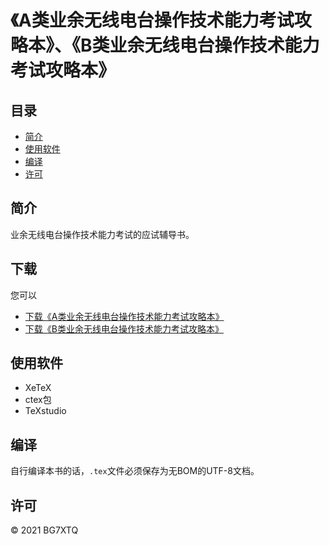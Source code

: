 # 《A类业余无线电台操作技术能力考试攻略本》、《B类业余无线电台操作技术能力考试攻略本》

## 目录
* [简介](#简介)
* [使用软件](#使用软件)
* [编译](#编译)
* [许可](#许可)

## 简介

业余无线电台操作技术能力考试的应试辅导书。

## 下载

您可以

- [下载《A类业余无线电台操作技术能力考试攻略本》](https://github.com/mike2718/ham/releases)
- [下载《B类业余无线电台操作技术能力考试攻略本》](https://github.com/mike2718/ham/releases)

## 使用软件

- XeTeX
- ctex包
- TeXstudio

## 编译

自行编译本书的话，`.tex`文件必须保存为无BOM的UTF-8文档。

## 许可

&copy; 2021 BG7XTQ
